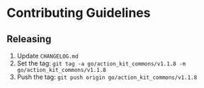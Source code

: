 # Contributing Guidelines

## Releasing

 1. Update `CHANGELOG.md`
 2. Set the tag: `git tag -a go/action_kit_commons/v1.1.8 -m go/action_kit_commons/v1.1.8`
 3. Push the tag: `git push origin go/action_kit_commons/v1.1.8`